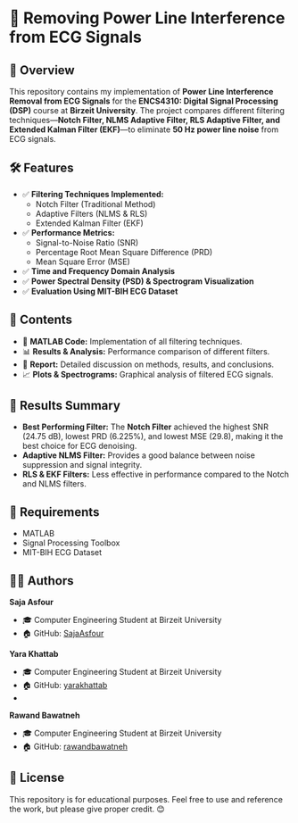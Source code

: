 # 🏥 Removing Power Line Interference from ECG Signals

## 📌 Overview
This repository contains my implementation of **Power Line Interference Removal from ECG Signals** for the **ENCS4310: Digital Signal Processing (DSP)** course at **Birzeit University**. The project compares different filtering techniques—**Notch Filter, NLMS Adaptive Filter, RLS Adaptive Filter, and Extended Kalman Filter (EKF)**—to eliminate **50 Hz power line noise** from ECG signals.

## 🛠 Features
- ✅ **Filtering Techniques Implemented:**
  - Notch Filter (Traditional Method)
  - Adaptive Filters (NLMS & RLS)
  - Extended Kalman Filter (EKF)
- ✅ **Performance Metrics:**
  - Signal-to-Noise Ratio (SNR)
  - Percentage Root Mean Square Difference (PRD)
  - Mean Square Error (MSE)
- ✅ **Time and Frequency Domain Analysis**
- ✅ **Power Spectral Density (PSD) & Spectrogram Visualization**
- ✅ **Evaluation Using MIT-BIH ECG Dataset**

## 📂 Contents
- 📜 **MATLAB Code:** Implementation of all filtering techniques.
- 📊 **Results & Analysis:** Performance comparison of different filters.
- 📄 **Report:** Detailed discussion on methods, results, and conclusions.
- 📈 **Plots & Spectrograms:** Graphical analysis of filtered ECG signals.

## 📌 Results Summary
- **Best Performing Filter:** The **Notch Filter** achieved the highest SNR (24.75 dB), lowest PRD (6.225%), and lowest MSE (29.8), making it the best choice for ECG denoising.
- **Adaptive NLMS Filter:** Provides a good balance between noise suppression and signal integrity.
- **RLS & EKF Filters:** Less effective in performance compared to the Notch and NLMS filters.

## 📌 Requirements
- MATLAB
- Signal Processing Toolbox
- MIT-BIH ECG Dataset

## 👩‍💻 Authors
**Saja Asfour**
- 🎓 Computer Engineering Student at Birzeit University
- 🏠 GitHub: [SajaAsfour](https://github.com/SajaAsfour)

**Yara Khattab** 
- 🎓 Computer Engineering Student at Birzeit University
- 🏠 GitHub: [yarakhattab](https://github.com/yarakhattab)
- 
**Rawand Bawatneh**
- 🎓 Computer Engineering Student at Birzeit University
- 🏠 GitHub: [rawandbawatneh](https://github.com/rawandbawatneh)

## 📜 License
This repository is for educational purposes. Feel free to use and reference the work, but please give proper credit. 😊
